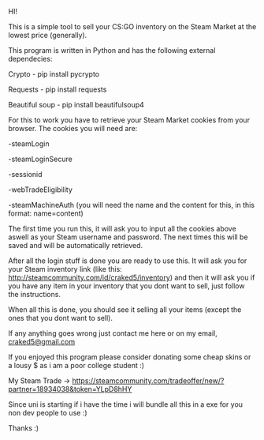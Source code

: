 HI!

This is a simple tool to sell your CS:GO inventory on the Steam Market at the lowest price (generally).

This program is written in Python and has the following external dependecies:

Crypto - pip install pycrypto

Requests - pip install requests

Beautiful soup - pip install beautifulsoup4

For this to work you have to retrieve your Steam Market cookies from your browser.
The cookies you will need are:
  
  -steamLogin
  
  -steamLoginSecure
  
  -sessionid
  
  -webTradeEligibility
  
  -steamMachineAuth (you will need the name and the content for this, in this format: name=content)
  
The first time you run this, it will ask you to input all the cookies above aswell as your Steam username and password.
The next times this will be saved and will be automatically retrieved.

After all the login stuff is done you are ready to use this.
It will ask you for your Steam inventory link (like this: http://steamcommunity.com/id/craked5/inventory) and then
it will ask you if you have any item in your inventory that you dont want to sell, just follow the instructions.

When all this is done, you should see it selling all your items (except the ones that you dont want to sell).

If any anything goes wrong just contact me here or on my email, craked5@gmail.com

If you enjoyed this program please consider donating some cheap skins or a lousy $ as i am a poor college student :)

My Steam Trade -> https://steamcommunity.com/tradeoffer/new/?partner=18934038&token=YLpD8hHY

Since uni is starting if i have the time i will bundle all this in a exe for you non dev people to use :)

Thanks :)
